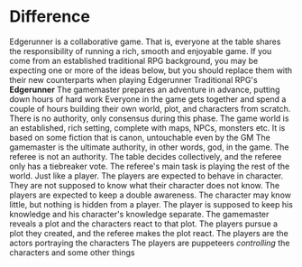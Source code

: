 # Difference

Edgerunner is a collaborative game. That is, everyone at the table shares the responsibility of running a rich, smooth and enjoyable game. If you come from an established traditional RPG background, you may be expecting one or more of the ideas below, but you should replace them with their new counterparts when playing Edgerunner Traditional RPG's **Edgerunner** The gamemaster prepares an adventure in advance, putting down hours of hard work Everyone in the game gets together and spend a couple of hours building their own world, plot, and characters from scratch. There is no authority, only consensus during this phase. The game world is an established, rich setting, complete with maps, NPCs, monsters etc. It is based on some fiction that is canon, untouchable even by the GM The gamemaster is the ultimate authority, in other words, god, in the game. The referee is not an authority. The table decides collectively, and the referee only has a tiebreaker vote. The referee's main task is playing the rest of the world. Just like a player. The players are expected to behave in character. They are not supposed to know what their character does not know. The players are expected to keep a double awareness. The character may know little, but nothing is hidden from a player. The player is supposed to keep his knowledge and his character's knowledge separate. The gamemaster reveals a plot and the characters react to that plot. The players pursue a plot they created, and the referee makes the plot react. The players are the actors portraying the characters The players are puppeteers _controlling_ the characters and some other things

